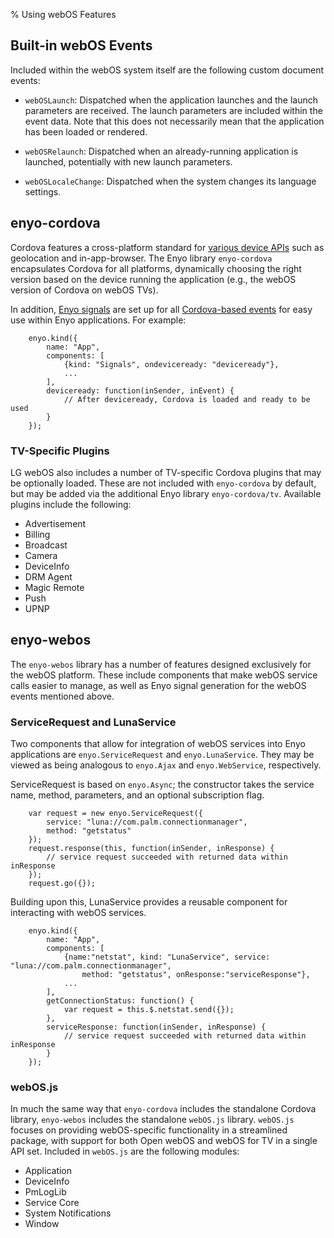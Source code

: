 % Using webOS Features

## Built-in webOS Events

Included within the webOS system itself are the following custom document
events:

* `webOSLaunch`: Dispatched when the application launches and the launch
    parameters are received.  The launch parameters are included within the
    event data.  Note that this does not necessarily mean that the application
    has been loaded or rendered.

* `webOSRelaunch`: Dispatched when an already-running application is launched,
    potentially with new launch parameters.

* `webOSLocaleChange`: Dispatched when the system changes its language settings.

## enyo-cordova

Cordova features a cross-platform standard for [various device
APIs](http://docs.phonegap.com/en/2.7.0/index.html) such as geolocation and
in-app-browser.  The Enyo library `enyo-cordova` encapsulates Cordova for all
platforms, dynamically choosing the right version based on the device running
the application (e.g., the webOS version of Cordova on webOS TVs).

In addition, [Enyo signals](../api.html#enyo.Signals) are set up for all
[Cordova-based events](http://docs.phonegap.com/en/2.7.0/index.html) for easy
use within Enyo applications. For example:

        enyo.kind({
            name: "App",
            components: [
                {kind: "Signals", ondeviceready: "deviceready"},
                ...
            ],
            deviceready: function(inSender, inEvent) {
                // After deviceready, Cordova is loaded and ready to be used
            }
        });

### TV-Specific Plugins

LG webOS also includes a number of TV-specific Cordova plugins that may be
optionally loaded.  These are not included with `enyo-cordova` by default, but
may be added via the additional Enyo library `enyo-cordova/tv`.  Available
plugins include the following:

* Advertisement
* Billing
* Broadcast
* Camera
* DeviceInfo
* DRM Agent
* Magic Remote
* Push
* UPNP

## enyo-webos

The `enyo-webos` library has a number of features designed exclusively for the
webOS platform.  These include components that make webOS service calls easier
to manage, as well as Enyo signal generation for the webOS events mentioned
above.

### ServiceRequest and LunaService

Two components that allow for integration of webOS services into Enyo
applications are `enyo.ServiceRequest` and `enyo.LunaService`.  They may be
viewed as being analogous to `enyo.Ajax` and `enyo.WebService`, respectively.

ServiceRequest is based on `enyo.Async`; the constructor takes the service name,
method, parameters, and an optional subscription flag.

        var request = new enyo.ServiceRequest({
            service: "luna://com.palm.connectionmanager",
            method: "getstatus"
        });
        request.response(this, function(inSender, inResponse) {
            // service request succeeded with returned data within inResponse
        });
        request.go({});

Building upon this, LunaService provides a reusable component for interacting
with webOS services.

        enyo.kind({
            name: "App",
            components: [
                {name:"netstat", kind: "LunaService", service: "luna://com.palm.connectionmanager",
                    method: "getstatus", onResponse:"serviceResponse"},
                ...
            ],
            getConnectionStatus: function() {
                var request = this.$.netstat.send({});
            },
            serviceResponse: function(inSender, inResponse) {
                // service request succeeded with returned data within inResponse
            }
        });

### webOS.js

In much the same way that `enyo-cordova` includes the standalone Cordova
library, `enyo-webos` includes the standalone `webOS.js` library.  `webOS.js`
focuses on providing webOS-specific functionality in a streamlined package, with
support for both Open webOS and webOS for TV in a single API set.  Included in
`webOS.js` are the following modules:

* Application
* DeviceInfo
* PmLogLib
* Service Core
* System Notifications
* Window

